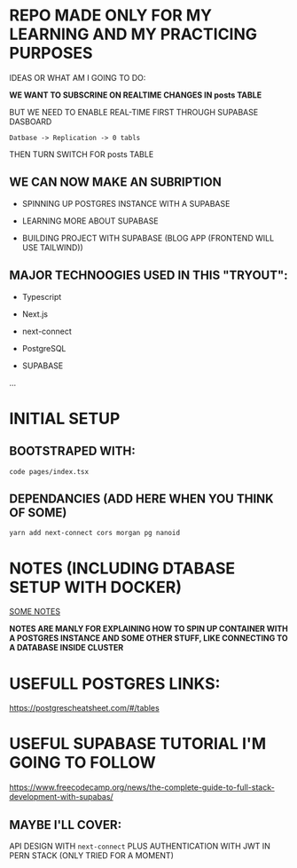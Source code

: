 # REPO MADE ONLY FOR MY LEARNING AND MY PRACTICING PURPOSES

IDEAS OR WHAT AM I GOING TO DO:

**WE WANT TO SUBSCRINE ON REALTIME CHANGES IN posts TABLE**

BUT WE NEED TO ENABLE REAL-TIME FIRST THROUGH SUPABASE DASBOARD

`Datbase -> Replication -> 0 tabls`

THEN TURN SWITCH FOR posts TABLE

## WE CAN NOW MAKE AN SUBRIPTION

- SPINNING UP POSTGRES INSTANCE WITH A SUPABASE

- LEARNING MORE ABOUT SUPABASE

- BUILDING PROJECT WITH SUPABASE (BLOG APP (FRONTEND WILL USE TAILWIND))

## MAJOR TECHNOOGIES USED IN THIS "TRYOUT":

- Typescript

- Next.js

- next-connect

- PostgreSQL

- SUPABASE

...

# INITIAL SETUP

## BOOTSTRAPED WITH:

```
code pages/index.tsx
```

## DEPENDANCIES (ADD HERE WHEN YOU THINK OF SOME)

`yarn add next-connect cors morgan pg nanoid`

# NOTES (INCLUDING DTABASE SETUP WITH DOCKER)

[SOME NOTES](/__NOTES/)

**NOTES ARE MANLY FOR EXPLAINING HOW TO SPIN UP CONTAINER WITH A POSTGRES INSTANCE AND SOME OTHER STUFF, LIKE CONNECTING TO A DATABASE INSIDE CLUSTER**

# USEFULL POSTGRES LINKS:

<https://postgrescheatsheet.com/#/tables>

# USEFUL SUPABASE TUTORIAL I'M GOING TO FOLLOW

<https://www.freecodecamp.org/news/the-complete-guide-to-full-stack-development-with-supabas/>

## MAYBE I'LL COVER:

API DESIGN WITH `next-connect` PLUS AUTHENTICATION WITH JWT IN PERN STACK (ONLY TRIED FOR A MOMENT)
